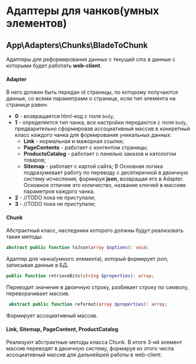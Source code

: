 
# Адаптеры для чанков(умных элементов)

## App\Adapters\Chunks\BladeToChunk

Адаптеры для реформирования данных с текущей cms в данные с которыми будет работать **web-client**.

#### Adapter

В него должен быть передан id страницы, по которому получаются данные, 
со всеми параметрами о странице, если тип элемента на странице равен:
 
  + **0** - возвращается html-код c поля `body`;
  + **1** - определяется тип чанка, все настройки передаются c поля `body`, предварительно сформировав ассоциативный массив в конкретный класс каждого чанка для формирования уникальных данных: 
    + **Link** - нормальная и мажорная ссылки;
    + **PageContents** - работает с контентом страницы;
    + **ProductsCatalog** - работает с панелью заказов и катологом товаров; 
    + **Sitemap** - работает с картой сайта; 
    В Основная логика подразумевает работу по переводу с десятиричной в двоичную систему исчесления, формируя **json**, 
    возвращая его в Adapter. Основное отличие это количество, название ключей в массиве параметров каждого чанка. 
  + **2** - //TODO пока не приступали;
  + **3** - //TODO пока не приступали;
  
  #### Chunk
 
 Абстрактный класс, наследники которого должны будут реализовать такие методы:
 
 ```php 
 abstract public function toJson(array $options): void;
 ```
 Адаптер для чанка(умного элемента), который формирует json, записывая данные в БД.

 
 ```php
public function retrieveBits(string $properties): array;
 ```
 Переводит значение в двоичную строку, разбивает строку по символу, переворачивает массив.

      
```php
 abstract public function reformat(array $properties): array;
```
Формирует ассоциативный массив.

 #### Link, Sitemap, PageContent, ProductCatalog
 
 Реализуют абстрактные методы класса Chunk. В итоге 3-ий элемент массив переводят в двоичную систему,
 формируя из этого числа ассоциативный массив для дальнейшей работы в web-client.
 
 